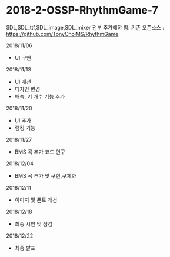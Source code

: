 # 2018-2-OSSP-RhythmGame-7

SDL,SDL_ttf,SDL_image,SDL_mixer 전부 추가해햐 함.
기존 오픈소스 : https://github.com/TonyChoiMS/RhythmGame

2018/11/06
- UI 구현

2018/11/13
- UI 개선
- 디자인 변경
- 배속, 키 개수 기능 추가

2018/11/20
- UI 추가
- 랭킹 기능

2018/11/27
- BMS 곡 추가 코드 연구

2018/12/04 
- BMS 곡 추가 및 구현,구체화

2018/12/11
- 이미지 및 폰트 개선

2018/12/18
- 최종 시연 및 점검

2018/12/22
- 최종 발표
